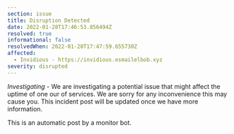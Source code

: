 ```yaml
---
section: issue
title: Disruption Detected
date: 2022-01-28T17:46:53.856494Z
resolved: true
informational: false
resolvedWhen: 2022-01-28T17:47:59.655730Z
affected:
  - Invidious - https://invidious.esmailelbob.xyz
severity: disrupted
---
```

*Investigating* - We are investigating a potential issue that might affect the uptime of one our of services. We are sorry for any inconvenience this may cause you. This incident post will be updated once we have more information.

This is an automatic post by a monitor bot.
        